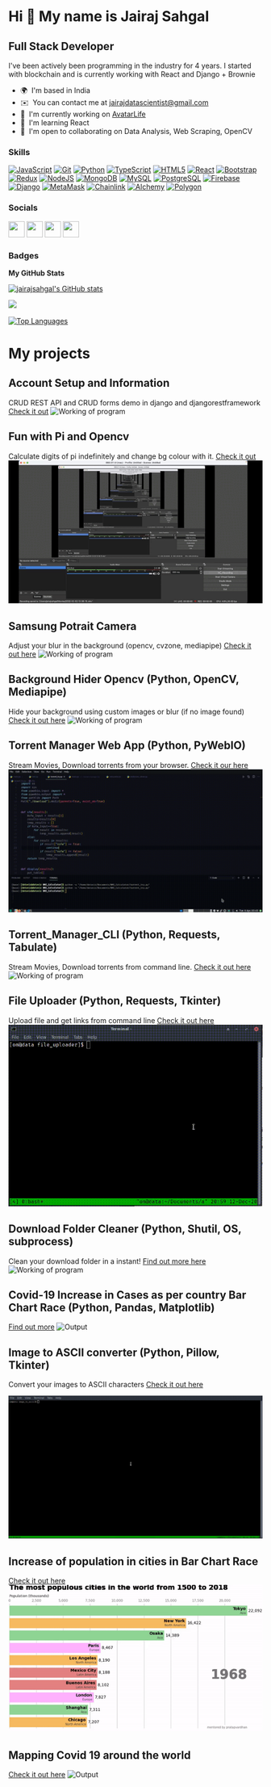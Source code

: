 

Hi 👋 My name is Jairaj Sahgal
==============================

Full Stack Developer
--------------------

I've been actively been programming in the industry for 4 years. I started with blockchain and is currently working with React and Django + Brownie

* 🌍  I'm based in India
* ✉️  You can contact me at [jairajdatascientist@gmail.com](mailto:jairajdatascientist@gmail.com)
* 🚀  I'm currently working on [AvatarLife](http://www.avatarlife.com)
* 🧠  I'm learning React
* 🤝  I'm open to collaborating on Data Analysis, Web Scraping, OpenCV

### Skills


<p align="left">
<a href="https://developer.mozilla.org/en-US/docs/Web/JavaScript" target="_blank" rel="noreferrer"><img src="https://raw.githubusercontent.com/danielcranney/readme-generator/main/public/icons/skills/javascript-colored.svg" width="36" height="36" alt="JavaScript" /></a>
<a href="https://git-scm.com/" target="_blank" rel="noreferrer"><img src="https://raw.githubusercontent.com/danielcranney/readme-generator/main/public/icons/skills/git-colored.svg" width="36" height="36" alt="Git" /></a>
<a href="https://www.python.org/" target="_blank" rel="noreferrer"><img src="https://raw.githubusercontent.com/danielcranney/readme-generator/main/public/icons/skills/python-colored.svg" width="36" height="36" alt="Python" /></a>
<a href="https://www.typescriptlang.org/" target="_blank" rel="noreferrer"><img src="https://raw.githubusercontent.com/danielcranney/readme-generator/main/public/icons/skills/typescript-colored.svg" width="36" height="36" alt="TypeScript" /></a>
<a href="https://developer.mozilla.org/en-US/docs/Glossary/HTML5" target="_blank" rel="noreferrer"><img src="https://raw.githubusercontent.com/danielcranney/readme-generator/main/public/icons/skills/html5-colored.svg" width="36" height="36" alt="HTML5" /></a>
<a href="https://reactjs.org/" target="_blank" rel="noreferrer"><img src="https://raw.githubusercontent.com/danielcranney/readme-generator/main/public/icons/skills/react-colored.svg" width="36" height="36" alt="React" /></a>
<a href="https://getbootstrap.com/" target="_blank" rel="noreferrer"><img src="https://raw.githubusercontent.com/danielcranney/readme-generator/main/public/icons/skills/bootstrap-colored.svg" width="36" height="36" alt="Bootstrap" /></a>
<a href="https://redux.js.org/" target="_blank" rel="noreferrer"><img src="https://raw.githubusercontent.com/danielcranney/readme-generator/main/public/icons/skills/redux-colored.svg" width="36" height="36" alt="Redux" /></a>
<a href="https://nodejs.org/en/" target="_blank" rel="noreferrer"><img src="https://raw.githubusercontent.com/danielcranney/readme-generator/main/public/icons/skills/nodejs-colored.svg" width="36" height="36" alt="NodeJS" /></a>
<a href="https://www.mongodb.com/" target="_blank" rel="noreferrer"><img src="https://raw.githubusercontent.com/danielcranney/readme-generator/main/public/icons/skills/mongodb-colored.svg" width="36" height="36" alt="MongoDB" /></a>
<a href="https://www.mysql.com/" target="_blank" rel="noreferrer"><img src="https://raw.githubusercontent.com/danielcranney/readme-generator/main/public/icons/skills/mysql-colored.svg" width="36" height="36" alt="MySQL" /></a>
<a href="https://www.postgresql.org/" target="_blank" rel="noreferrer"><img src="https://raw.githubusercontent.com/danielcranney/readme-generator/main/public/icons/skills/postgresql-colored.svg" width="36" height="36" alt="PostgreSQL" /></a>
<a href="https://firebase.google.com/" target="_blank" rel="noreferrer"><img src="https://raw.githubusercontent.com/danielcranney/readme-generator/main/public/icons/skills/firebase-colored.svg" width="36" height="36" alt="Firebase" /></a>
<a href="https://www.djangoproject.com/" target="_blank" rel="noreferrer"><img src="https://raw.githubusercontent.com/danielcranney/readme-generator/main/public/icons/skills/django-colored.svg" width="36" height="36" alt="Django" /></a>
<a href="https://metamask.io/" target="_blank" rel="noreferrer"><img src="https://raw.githubusercontent.com/danielcranney/readme-generator/main/public/icons/skills/metamask-colored.svg" width="36" height="36" alt="MetaMask" /></a>
<a href="https://chain.link/" target="_blank" rel="noreferrer"><img src="https://raw.githubusercontent.com/danielcranney/readme-generator/main/public/icons/skills/chainlink-colored.svg" width="36" height="36" alt="Chainlink" /></a>
<a href="https://docs.alchemy.com/alchemy/documentation/alchemy-web3" target="_blank" rel="noreferrer"><img src="https://raw.githubusercontent.com/danielcranney/readme-generator/main/public/icons/skills/alchemy-colored.svg" width="36" height="36" alt="Alchemy" /></a>
<a href="https://polygon.technology/" target="_blank" rel="noreferrer"><img src="https://raw.githubusercontent.com/danielcranney/readme-generator/main/public/icons/skills/polygon-colored.svg" width="36" height="36" alt="Polygon" /></a>
</p>


### Socials

<p align="left"> <a href="https://www.github.com/jairajsahgal" target="_blank" rel="noreferrer"><img src="https://raw.githubusercontent.com/danielcranney/readme-generator/main/public/icons/socials/github.svg" width="32" height="32" /></a> <a href="https://jairajremote.hashnode.dev" target="_blank" rel="noreferrer"><img src="https://raw.githubusercontent.com/danielcranney/readme-generator/main/public/icons/socials/hashnode.svg" width="32" height="32" /></a> <a href="https://www.linkedin.com/in/jairaj-sahgal" target="_blank" rel="noreferrer"><img src="https://raw.githubusercontent.com/danielcranney/readme-generator/main/public/icons/socials/linkedin.svg" width="32" height="32" /></a> <a href="https://www.twitter.com/ChotaCartoon1" target="_blank" rel="noreferrer"><img src="https://raw.githubusercontent.com/danielcranney/readme-generator/main/public/icons/socials/twitter.svg" width="32" height="32" /></a></p>

### Badges

<b>My GitHub Stats</b>

<a href="http://www.github.com/jairajsahgal"><img src="https://github-readme-stats.vercel.app/api?username=jairajsahgal&show_icons=true&hide=&count_private=true&title_color=0891b2&text_color=ffffff&icon_color=0891b2&bg_color=1c1917&hide_border=true&show_icons=true" alt="jairajsahgal's GitHub stats" /></a>

<a href="http://www.github.com/jairajsahgal"><img src="https://github-readme-streak-stats.herokuapp.com/?user=jairajsahgal&stroke=ffffff&background=1c1917&ring=0891b2&fire=0891b2&currStreakNum=ffffff&currStreakLabel=0891b2&sideNums=ffffff&sideLabels=ffffff&dates=ffffff&hide_border=true" /></a>

<a href="https://github.com/jairajsahgal" align="left"><img src="https://github-readme-stats.vercel.app/api/top-langs/?username=jairajsahgal&langs_count=10&title_color=0891b2&text_color=ffffff&icon_color=0891b2&bg_color=1c1917&hide_border=true&locale=en&custom_title=Top%20%Languages" alt="Top Languages" /></a>

# My projects

## Account Setup and Information
CRUD REST API and CRUD forms demo in django and djangorestframework
[Check it out](https://github.com/jairajsahgal/Accounts_CRUD_Django)
![Working of program](https://github.com/jairajsahgal/Accounts_CRUD_Django/blob/master/2022-04-04%2003-23-07.gif?raw=true)

## Fun with Pi and Opencv
Calculate digits of pi indefinitely and change bg colour with it.
[Check it out](https://github.com/jairajsahgal/Fun_With_Pi_and_Opencv)
![Working of program](https://github.com/jairajsahgal/Fun_With_Pi_and_Opencv/blob/master/2022-02-02%2013-38-32.gif?raw=true)

## Samsung Potrait Camera
Adjust your blur in the background (opencv, cvzone, mediapipe)
[Check it out here](https://github.com/jairajsahgal/Samsung_Camera_Blur)
![Working of program](https://github.com/jairajsahgal/Samsung_Camera_Blur/blob/master/2022-02-02%2013-11-11.gif?raw=true)

## Background Hider Opencv (Python, OpenCV, Mediapipe)
Hide your background using custom images or blur (if no image found)
[Check it out here](https://github.com/jairajsahgal/Background_hider_opencv)
![Working of program](https://raw.githubusercontent.com/jairajsahgal/Background_hider_opencv/main/outputfile.gif)


## Torrent Manager Web App (Python, PyWebIO)
Stream Movies, Download torrents from your browser.
[Check it our here](https://github.com/jairajsahgal/Torrent_Download_Web_App)
![Working of program](https://raw.githubusercontent.com/jairajsahgal/Torrent_Download_Web_App/main/GUI_Torrent_Manager.gif)


## Torrent_Manager_CLI (Python, Requests, Tabulate)

Stream Movies, Download torrents from command line.
[Check it out here](https://github.com/jairajsahgal/torrent-manager-CLI)
![Working of program](https://raw.githubusercontent.com/jairajsahgal/torrent-manager-CLI/master/torrent-manager-2020-12-15-18260.gif)

## File Uploader (Python, Requests, Tkinter)

Upload file and get links from command line
[Check it out here](https://github.com/jairajsahgal/file_uploader)
<img src="https://raw.githubusercontent.com/jairajsahgal/file_uploader/main/simplescreenrecorder-2020-12-12_21.59.29.gif" width="800"/>

## Download Folder Cleaner (Python, Shutil, OS, subprocess)

Clean your download folder in a instant!
[Find out more here](https://github.com/jairajsahgal/Download_Folder_Cleaner)
![Working of program](https://raw.githubusercontent.com/jairajsahgal/Download_Folder_Cleaner/main/1607437502053.gif)

## Covid-19 Increase in Cases as per country Bar Chart Race (Python, Pandas, Matplotlib)

[Find out more](https://colab.research.google.com/drive/1FqYjbikjhYJCgKPMjbeiA7WpS1IYuVGb?usp=sharing)
![Output](https://raw.githubusercontent.com/jairajsahgal/covid_bar_chart_race/master/covid-19-december_0vVlXF64_2Uju.gif)

## Image to ASCII converter (Python, Pillow, Tkinter)

Convert your images to ASCII characters
[Check it out here](https://github.com/jairajsahgal/image_to_ascii)

![Output](https://raw.githubusercontent.com/jairajsahgal/image_to_ascii/master/image_to_ascii-2020-12-18_01.42.15.gif)

## Increase of population in cities in Bar Chart Race

[Check it out here](https://colab.research.google.com/drive/1ZBeQ9MRfY9GpsHKH7FnGRdttj06scq6d?usp=sharing)
![Output](https://raw.githubusercontent.com/jairajsahgal/Bar_Chart_Race_of_population/master/popular_cities.gif)


## Mapping Covid 19 around the world

[Check it out here](https://colab.research.google.com/drive/1VtCI-MxN2fCny12t3_Z1dOm1tjxzBVMa?usp=sharing)
![Output](https://raw.githubusercontent.com/jairajsahgal/Mapping-Covid-19-using-Mapbox-and-ploty/master/mapping_covid-2020-12-18_02.05.11.gif)
<!-- More to be added -->
